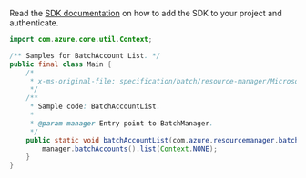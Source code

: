 Read the [SDK documentation](https://github.com/Azure/azure-sdk-for-java/blob/azure-resourcemanager-batch_1.0.0/sdk/batch/azure-resourcemanager-batch/README.md) on how to add the SDK to your project and authenticate.

```java
import com.azure.core.util.Context;

/** Samples for BatchAccount List. */
public final class Main {
    /*
     * x-ms-original-file: specification/batch/resource-manager/Microsoft.Batch/stable/2022-01-01/examples/BatchAccountList.json
     */
    /**
     * Sample code: BatchAccountList.
     *
     * @param manager Entry point to BatchManager.
     */
    public static void batchAccountList(com.azure.resourcemanager.batch.BatchManager manager) {
        manager.batchAccounts().list(Context.NONE);
    }
}
```
